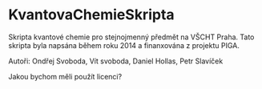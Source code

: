 KvantovaChemieSkripta
=====================

Skripta kvantové chemie pro stejnojmenný předmět na VŠCHT Praha.
Tato skripta byla napsána během roku 2014 a finanxována z projektu PIGA.

Autoři: Ondřej Svoboda, Vít svoboda, Daniel Hollas, Petr Slavíček

Jakou bychom měli použít licenci?
